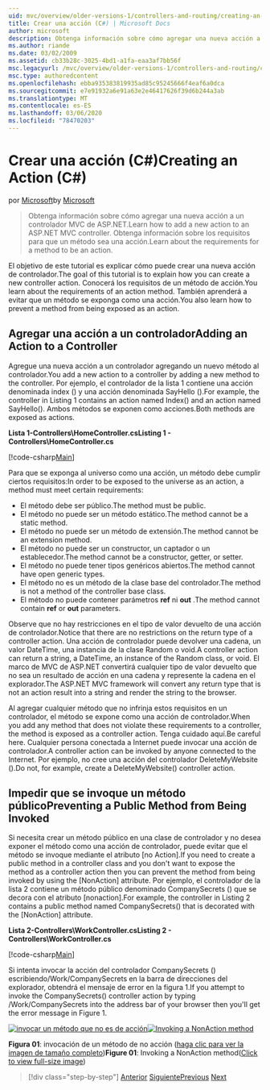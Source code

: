 ```yaml
---
uid: mvc/overview/older-versions-1/controllers-and-routing/creating-an-action-cs
title: Crear una acción (C#) | Microsoft Docs
author: microsoft
description: Obtenga información sobre cómo agregar una nueva acción a un controlador MVC de ASP.NET. Obtenga información sobre los requisitos para que un método sea una acción.
ms.author: riande
ms.date: 03/02/2009
ms.assetid: cb33b28c-3025-4bd1-a1fa-eaa3af7bb56f
msc.legacyurl: /mvc/overview/older-versions-1/controllers-and-routing/creating-an-action-cs
msc.type: authoredcontent
ms.openlocfilehash: ebba935383819935ad85c95245666f4eaf6a0dca
ms.sourcegitcommit: e7e91932a6e91a63e2e46417626f39d6b244a3ab
ms.translationtype: MT
ms.contentlocale: es-ES
ms.lasthandoff: 03/06/2020
ms.locfileid: "78470203"
---
```

# <a name="creating-an-action-c"></a><span data-ttu-id="1e44f-104">Crear una acción (C#)</span><span class="sxs-lookup"><span data-stu-id="1e44f-104">Creating an Action (C#)</span></span>

<span data-ttu-id="1e44f-105">por [Microsoft](https://github.com/microsoft)</span><span class="sxs-lookup"><span data-stu-id="1e44f-105">by [Microsoft](https://github.com/microsoft)</span></span>

> <span data-ttu-id="1e44f-106">Obtenga información sobre cómo agregar una nueva acción a un controlador MVC de ASP.NET.</span><span class="sxs-lookup"><span data-stu-id="1e44f-106">Learn how to add a new action to an ASP.NET MVC controller.</span></span> <span data-ttu-id="1e44f-107">Obtenga información sobre los requisitos para que un método sea una acción.</span><span class="sxs-lookup"><span data-stu-id="1e44f-107">Learn about the requirements for a method to be an action.</span></span>

<span data-ttu-id="1e44f-108">El objetivo de este tutorial es explicar cómo puede crear una nueva acción de controlador.</span><span class="sxs-lookup"><span data-stu-id="1e44f-108">The goal of this tutorial is to explain how you can create a new controller action.</span></span> <span data-ttu-id="1e44f-109">Conocerá los requisitos de un método de acción.</span><span class="sxs-lookup"><span data-stu-id="1e44f-109">You learn about the requirements of an action method.</span></span> <span data-ttu-id="1e44f-110">También aprenderá a evitar que un método se exponga como una acción.</span><span class="sxs-lookup"><span data-stu-id="1e44f-110">You also learn how to prevent a method from being exposed as an action.</span></span>

## <a name="adding-an-action-to-a-controller"></a><span data-ttu-id="1e44f-111">Agregar una acción a un controlador</span><span class="sxs-lookup"><span data-stu-id="1e44f-111">Adding an Action to a Controller</span></span>

<span data-ttu-id="1e44f-112">Agregue una nueva acción a un controlador agregando un nuevo método al controlador.</span><span class="sxs-lookup"><span data-stu-id="1e44f-112">You add a new action to a controller by adding a new method to the controller.</span></span> <span data-ttu-id="1e44f-113">Por ejemplo, el controlador de la lista 1 contiene una acción denominada index () y una acción denominada SayHello ().</span><span class="sxs-lookup"><span data-stu-id="1e44f-113">For example, the controller in Listing 1 contains an action named Index() and an action named SayHello().</span></span> <span data-ttu-id="1e44f-114">Ambos métodos se exponen como acciones.</span><span class="sxs-lookup"><span data-stu-id="1e44f-114">Both methods are exposed as actions.</span></span>

<span data-ttu-id="1e44f-115">**Lista 1-Controllers\HomeController.cs**</span><span class="sxs-lookup"><span data-stu-id="1e44f-115">**Listing 1 - Controllers\HomeController.cs**</span></span>

[!code-csharp[Main](creating-an-action-cs/samples/sample1.cs)]

<span data-ttu-id="1e44f-116">Para que se exponga al universo como una acción, un método debe cumplir ciertos requisitos:</span><span class="sxs-lookup"><span data-stu-id="1e44f-116">In order to be exposed to the universe as an action, a method must meet certain requirements:</span></span>

- <span data-ttu-id="1e44f-117">El método debe ser público.</span><span class="sxs-lookup"><span data-stu-id="1e44f-117">The method must be public.</span></span>
- <span data-ttu-id="1e44f-118">El método no puede ser un método estático.</span><span class="sxs-lookup"><span data-stu-id="1e44f-118">The method cannot be a static method.</span></span>
- <span data-ttu-id="1e44f-119">El método no puede ser un método de extensión.</span><span class="sxs-lookup"><span data-stu-id="1e44f-119">The method cannot be an extension method.</span></span>
- <span data-ttu-id="1e44f-120">El método no puede ser un constructor, un captador o un establecedor.</span><span class="sxs-lookup"><span data-stu-id="1e44f-120">The method cannot be a constructor, getter, or setter.</span></span>
- <span data-ttu-id="1e44f-121">El método no puede tener tipos genéricos abiertos.</span><span class="sxs-lookup"><span data-stu-id="1e44f-121">The method cannot have open generic types.</span></span>
- <span data-ttu-id="1e44f-122">El método no es un método de la clase base del controlador.</span><span class="sxs-lookup"><span data-stu-id="1e44f-122">The method is not a method of the controller base class.</span></span>
- <span data-ttu-id="1e44f-123">El método no puede contener parámetros **ref** ni **out** .</span><span class="sxs-lookup"><span data-stu-id="1e44f-123">The method cannot contain **ref** or **out** parameters.</span></span>

<span data-ttu-id="1e44f-124">Observe que no hay restricciones en el tipo de valor devuelto de una acción de controlador.</span><span class="sxs-lookup"><span data-stu-id="1e44f-124">Notice that there are no restrictions on the return type of a controller action.</span></span> <span data-ttu-id="1e44f-125">Una acción de controlador puede devolver una cadena, un valor DateTime, una instancia de la clase Random o void.</span><span class="sxs-lookup"><span data-stu-id="1e44f-125">A controller action can return a string, a DateTime, an instance of the Random class, or void.</span></span> <span data-ttu-id="1e44f-126">El marco de MVC de ASP.NET convertirá cualquier tipo de valor devuelto que no sea un resultado de acción en una cadena y represente la cadena en el explorador.</span><span class="sxs-lookup"><span data-stu-id="1e44f-126">The ASP.NET MVC framework will convert any return type that is not an action result into a string and render the string to the browser.</span></span>

<span data-ttu-id="1e44f-127">Al agregar cualquier método que no infrinja estos requisitos en un controlador, el método se expone como una acción de controlador.</span><span class="sxs-lookup"><span data-stu-id="1e44f-127">When you add any method that does not violate these requirements to a controller, the method is exposed as a controller action.</span></span> <span data-ttu-id="1e44f-128">Tenga cuidado aquí.</span><span class="sxs-lookup"><span data-stu-id="1e44f-128">Be careful here.</span></span> <span data-ttu-id="1e44f-129">Cualquier persona conectada a Internet puede invocar una acción de controlador.</span><span class="sxs-lookup"><span data-stu-id="1e44f-129">A controller action can be invoked by anyone connected to the Internet.</span></span> <span data-ttu-id="1e44f-130">Por ejemplo, no cree una acción del controlador DeleteMyWebsite ().</span><span class="sxs-lookup"><span data-stu-id="1e44f-130">Do not, for example, create a DeleteMyWebsite() controller action.</span></span>

## <a name="preventing-a-public-method-from-being-invoked"></a><span data-ttu-id="1e44f-131">Impedir que se invoque un método público</span><span class="sxs-lookup"><span data-stu-id="1e44f-131">Preventing a Public Method from Being Invoked</span></span>

<span data-ttu-id="1e44f-132">Si necesita crear un método público en una clase de controlador y no desea exponer el método como una acción de controlador, puede evitar que el método se invoque mediante el atributo [no Action].</span><span class="sxs-lookup"><span data-stu-id="1e44f-132">If you need to create a public method in a controller class and you don't want to expose the method as a controller action then you can prevent the method from being invoked by using the [NonAction] attribute.</span></span> <span data-ttu-id="1e44f-133">Por ejemplo, el controlador de la lista 2 contiene un método público denominado CompanySecrets () que se decora con el atributo [nonaction].</span><span class="sxs-lookup"><span data-stu-id="1e44f-133">For example, the controller in Listing 2 contains a public method named CompanySecrets() that is decorated with the [NonAction] attribute.</span></span>

<span data-ttu-id="1e44f-134">**Lista 2-Controllers\WorkController.cs**</span><span class="sxs-lookup"><span data-stu-id="1e44f-134">**Listing 2 - Controllers\WorkController.cs**</span></span>

[!code-csharp[Main](creating-an-action-cs/samples/sample2.cs)]

<span data-ttu-id="1e44f-135">Si intenta invocar la acción del controlador CompanySecrets () escribiendo/Work/CompanySecrets en la barra de direcciones del explorador, obtendrá el mensaje de error en la figura 1.</span><span class="sxs-lookup"><span data-stu-id="1e44f-135">If you attempt to invoke the CompanySecrets() controller action by typing /Work/CompanySecrets into the address bar of your browser then you'll get the error message in Figure 1.</span></span>

<span data-ttu-id="1e44f-136">[![invocar un método que no es de acción](creating-an-action-cs/_static/image1.jpg)](creating-an-action-cs/_static/image1.png)</span><span class="sxs-lookup"><span data-stu-id="1e44f-136">[![Invoking a NonAction method](creating-an-action-cs/_static/image1.jpg)](creating-an-action-cs/_static/image1.png)</span></span>

<span data-ttu-id="1e44f-137">**Figura 01**: invocación de un método de no acción ([haga clic para ver la imagen de tamaño completo](creating-an-action-cs/_static/image2.png))</span><span class="sxs-lookup"><span data-stu-id="1e44f-137">**Figure 01**: Invoking a NonAction method([Click to view full-size image](creating-an-action-cs/_static/image2.png))</span></span>

> [!div class="step-by-step"]
> <span data-ttu-id="1e44f-138">[Anterior](creating-a-controller-cs.md)
> [Siguiente](asp-net-mvc-routing-overview-vb.md)</span><span class="sxs-lookup"><span data-stu-id="1e44f-138">[Previous](creating-a-controller-cs.md)
[Next](asp-net-mvc-routing-overview-vb.md)</span></span>
